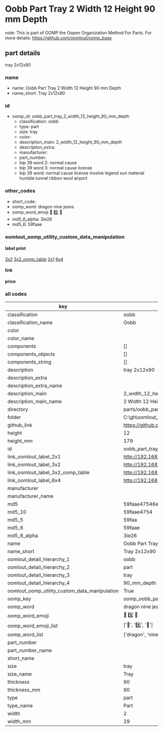 # Oobb Part Tray 2 Width 12 Height 90 mm Depth  

note: This is part of OOMP the Oopen Organization Method For Parts. For more details: https://github.com/oomlout/oomp_base

##  part details
  



tray 2x12x90



### name
* name: Oobb Part Tray 2 Width 12 Height 90 mm Depth
* name_short: Tray 2x12x90 
### id
* oomp_id: oobb_part_tray_2_width_12_height_90_mm_depth
  * classification: oobb
  * type: part
  * size: tray
  * color: 
  * description_main: 2_width_12_height_90_mm_depth
  * description_extra: 
  * manufacturer: 
  * part_number: 
  * bip 39 word 2: normal cause
  * bip 39 word 3: normal cause license
  * bip 39 word: normal cause license involve legend sun material humble tunnel ribbon wool airport

### other_codes
* short_code: 
* oomp_word: dragon nine jeans
* oomp_word_emoji :dragon: :nine: :jeans:
* md5_6_alpha: 3ie26
* md5_6: 59faae






### oomlout_oomp_utility_custom_data_manipulation
#### label print
[3x2](http://192.168.1.245:1112/?label=oomp%203ie26)
[3x2_oomp_table](http://192.168.1.108:1112/?label=oomp%203ie26)
[2x1](http://192.168.1.242:1112/?label=oomp%203ie26)
[6x4](http://192.168.1.55:1112/?label=oomp%203ie26)    

#### link

                              

#### price







### all codes 
| key | value |  
| --- | --- |  
| classification | oobb |  
| classification_name | Oobb |  
| color |  |  
| color_name |  |  
| components | [] |  
| components_objects | [] |  
| components_string | [] |  
| description | tray 2x12x90 |  
| description_extra |  |  
| description_extra_name |  |  
| description_main | 2_width_12_height_90_mm_depth |  
| description_main_name | 2 Width 12 Height 90 mm Depth |  
| directory | parts/oobb_part_tray_2_width_12_height_90_mm_depth |  
| folder | C:\gh\oomlout_oobb_version_4_generated_parts\parts\oobb_part_tray_2_width_12_height_90_mm_depth |  
| github_link | https://github.com/oomlout/oomlout_oomp_part_src/tree/main/parts/oobb_part_tray_2_width_12_height_90_mm_depth |  
| height | 12 |  
| height_mm | 179 |  
| id | oobb_part_tray_2_width_12_height_90_mm_depth |  
| link_oomlout_label_2x1 | http://192.168.1.242:1112/?label=oomp%203ie26 |  
| link_oomlout_label_3x2 | http://192.168.1.245:1112/?label=oomp%203ie26 |  
| link_oomlout_label_3x2_oomp_table | http://192.168.1.108:1112/?label=oomp%203ie26 |  
| link_oomlout_label_6x4 | http://192.168.1.55:1112/?label=oomp%203ie26 |  
| manufacturer |  |  
| manufacturer_name |  |  
| md5 | 59faae47546ef11f653fc763024924b1 |  
| md5_10 | 59faae4754 |  
| md5_5 | 59faa |  
| md5_6 | 59faae |  
| md5_6_alpha | 3ie26 |  
| name | Oobb Part Tray 2 Width 12 Height 90 mm Depth |  
| name_short | Tray 2x12x90  |  
| oomlout_detail_hierarchy_1 | oobb |  
| oomlout_detail_hierarchy_2 | part |  
| oomlout_detail_hierarchy_3 | tray |  
| oomlout_detail_hierarchy_4 | 90_mm_depth |  
| oomlout_oomp_utility_custom_data_manipulation | True |  
| oomp_key | oomp_oobb_part_tray_2_width_12_height_90_mm_depth |  
| oomp_word | dragon nine jeans |  
| oomp_word_emoji | :dragon: :nine: :jeans: |  
| oomp_word_emoji_list | [':dragon:', ':nine:', ':jeans:'] |  
| oomp_word_list | ['dragon', 'nine', 'jeans'] |  
| part_number |  |  
| part_number_name |  |  
| short_name |  |  
| size | tray |  
| size_name | Tray |  
| thickness | 90 |  
| thickness_mm | 90 |  
| type | part |  
| type_name | Part |  
| width | 2 |  
| width_mm | 29 |  
